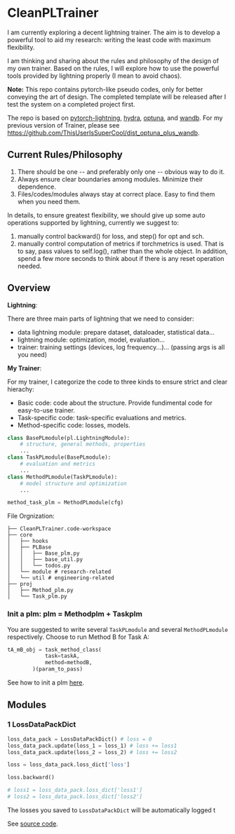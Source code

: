 # CleanPLTrainer 

I am currently exploring a decent lightning trainer. The aim is to develop a powerful tool to aid my research: writing the least code with maximum flexibility. 

I am thinking and sharing about the rules and philosophy of the design of my own trainer. Based on the rules, I will explore how to use the powerful tools provided by lightning properly (I mean to avoid chaos).

**Note:** This repo contains pytorch-like pseudo codes, only for better conveying the art of design. The completed template will be released after I test the system on a completed project first.

The repo is based on [pytorch-lightning](https://lightning.ai/), [hydra](https://hydra.cc/), [optuna](https://optuna.org/), and [wandb](https://wandb.ai/site). For my previous version of Trainer, please see https://github.com/ThisUserIsSuperCool/dist_optuna_plus_wandb.

## Current Rules/Philosophy
1. There should be one -- and preferably only one -- obvious way to do it.
2. Always ensure clear boundaries among modules. Minimize their dependence.
3. Files/codes/modules always stay at correct place. Easy to find them when you need them.

In details, to ensure greatest flexibility, we should give up some auto operations supported by lightning, currently we suggest to:
1. manually control backward() for loss, and step() for opt and sch.
2. manually control computation of metrics if torchmetrics is used. That is to say, pass values to self.log(), rather than the whole object. In addition, spend a few more seconds to think about if there is any reset operation needed.

## Overview

**Lightning**: 

There are three main parts of lightning that we need to consider:
- data lightning module: prepare dataset, dataloader, statistical data...
- lightning module: optimization, model, evaluation...
- trainer: training settings (devices, log frequency...)... (passing args is all you need)

**My Trainer**:

For my trainer, I categorize the code to three kinds to ensure strict and clear hierachy:
- Basic code: code about the structure. Provide fundimental code for easy-to-use trainer.
- Task-specific code: task-specific evaluations and metrics.
- Method-specific code: losses, models.

```python
class BasePLmodule(pl.LightningModule):
	# structure, general methods, properties
	...
class TaskPLmodule(BasePLmodule):
	# evaluation and metrics
	...
class MethodPLmodule(TaskPLmodule):
	# model structure and optimization
	...

method_task_plm = MethodPLmodule(cfg)
```
File Orgnization:
```
├── CleanPLTrainer.code-workspace
├── core
│   ├── hooks
│   ├── PLBase
│   │   ├── Base_plm.py
│   │   ├── base_util.py
│   │   └── todos.py
│   └── module # research-related
│   └── util # engineering-related
├── proj
│   ├── Method_plm.py
│   └── Task_plm.py
```
### Init a plm: plm = Methodplm + Taskplm

You are suggested to write several `TaskPLmodule` and several `MethodPLmodule` respectively. Choose to run Method B for Task A:
```python
tA_mB_obj = task_method_class(
			task=taskA,
			method=methodB,
		)(param_to_pass)
```

See how to init a plm [here](https://github.com/ThisUserIsSuperCool/CleanPLTrainer/blob/main/plm_init.py).
## Modules
### 1 LossDataPackDict
```python
loss_data_pack = LossDataPackDict() # loss = 0
loss_data_pack.update(loss_1 = loss_1) # loss += loss1
loss_data_pack.update(loss_2 = loss_2) # loss += loss2

loss = loss_data_pack.loss_dict['loss']

loss.backward()

# loss1 = loss_data_pack.loss_dict['loss1']
# loss2 = loss_data_pack.loss_dict['loss2']
```
The losses you saved to `LossDataPackDict` will be automatically logged t

See [source code](https://github.com/ThisUserIsSuperCool/CleanPLTrainer/blob/main/loss_wrapper.py).
